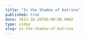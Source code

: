 ```yaml
---
title: "In the Shadow of Katrina"
published: true
date: 2013-10-28T09:00:00.000Z
type: video
slug: in-the-shadow-of-katrina
---
```

